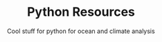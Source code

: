---
layout: page
title: Python Resources
subtitle: Cool stuff for python for ocean and climate analysis
---